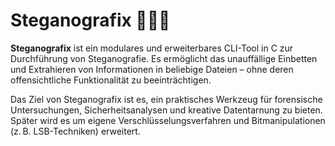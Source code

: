 # Steganografix 🕵️‍♂️🔐

**Steganografix** ist ein modulares und erweiterbares CLI-Tool in C zur Durchführung von Steganografie. Es ermöglicht das unauffällige Einbetten und Extrahieren von Informationen in beliebige Dateien – ohne deren offensichtliche Funktionalität zu beeinträchtigen.

Das Ziel von Steganografix ist es, ein praktisches Werkzeug für forensische Untersuchungen, Sicherheitsanalysen und kreative Datentarnung zu bieten. Später wird es um eigene Verschlüsselungsverfahren und Bitmanipulationen (z. B. LSB-Techniken) erweitert.
